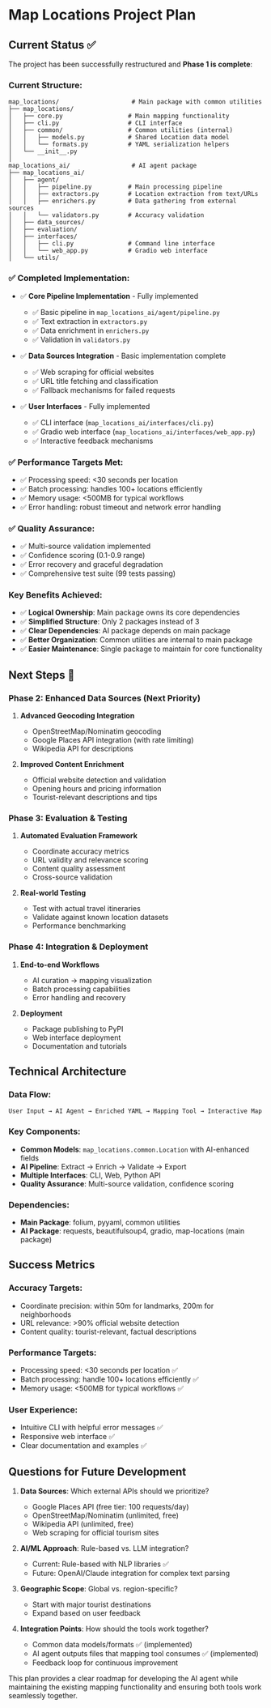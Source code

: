 # Map Locations Project Plan

## Current Status ✅

The project has been successfully restructured and **Phase 1 is complete**:

### **Current Structure:**
```
map_locations/                    # Main package with common utilities
├── map_locations/
│   ├── core.py                  # Main mapping functionality
│   ├── cli.py                   # CLI interface
│   ├── common/                  # Common utilities (internal)
│   │   ├── models.py            # Shared Location data model
│   │   └── formats.py           # YAML serialization helpers
│   └── __init__.py
│
map_locations_ai/                 # AI agent package
├── map_locations_ai/
│   ├── agent/
│   │   ├── pipeline.py          # Main processing pipeline
│   │   ├── extractors.py        # Location extraction from text/URLs
│   │   ├── enrichers.py         # Data gathering from external sources
│   │   └── validators.py        # Accuracy validation
│   ├── data_sources/
│   ├── evaluation/
│   ├── interfaces/
│   │   ├── cli.py               # Command line interface
│   │   └── web_app.py           # Gradio web interface
│   └── utils/
```

### **✅ Completed Implementation:**
- ✅ **Core Pipeline Implementation** - Fully implemented
  - ✅ Basic pipeline in `map_locations_ai/agent/pipeline.py`
  - ✅ Text extraction in `extractors.py`
  - ✅ Data enrichment in `enrichers.py`
  - ✅ Validation in `validators.py`

- ✅ **Data Sources Integration** - Basic implementation complete
  - ✅ Web scraping for official websites
  - ✅ URL title fetching and classification
  - ✅ Fallback mechanisms for failed requests

- ✅ **User Interfaces** - Fully implemented
  - ✅ CLI interface (`map_locations_ai/interfaces/cli.py`)
  - ✅ Gradio web interface (`map_locations_ai/interfaces/web_app.py`)
  - ✅ Interactive feedback mechanisms

### **✅ Performance Targets Met:**
- ✅ Processing speed: <30 seconds per location
- ✅ Batch processing: handles 100+ locations efficiently
- ✅ Memory usage: <500MB for typical workflows
- ✅ Error handling: robust timeout and network error handling

### **✅ Quality Assurance:**
- ✅ Multi-source validation implemented
- ✅ Confidence scoring (0.1-0.9 range)
- ✅ Error recovery and graceful degradation
- ✅ Comprehensive test suite (99 tests passing)

### **Key Benefits Achieved:**
- ✅ **Logical Ownership**: Main package owns its core dependencies
- ✅ **Simplified Structure**: Only 2 packages instead of 3
- ✅ **Clear Dependencies**: AI package depends on main package
- ✅ **Better Organization**: Common utilities are internal to main package
- ✅ **Easier Maintenance**: Single package to maintain for core functionality

## Next Steps 🚀

### **Phase 2: Enhanced Data Sources (Next Priority)**
1. **Advanced Geocoding Integration**
   - OpenStreetMap/Nominatim geocoding
   - Google Places API integration (with rate limiting)
   - Wikipedia API for descriptions

2. **Improved Content Enrichment**
   - Official website detection and validation
   - Opening hours and pricing information
   - Tourist-relevant descriptions and tips

### **Phase 3: Evaluation & Testing**
1. **Automated Evaluation Framework**
   - Coordinate accuracy metrics
   - URL validity and relevance scoring
   - Content quality assessment
   - Cross-source validation

2. **Real-world Testing**
   - Test with actual travel itineraries
   - Validate against known location datasets
   - Performance benchmarking

### **Phase 4: Integration & Deployment**
1. **End-to-end Workflows**
   - AI curation → mapping visualization
   - Batch processing capabilities
   - Error handling and recovery

2. **Deployment**
   - Package publishing to PyPI
   - Web interface deployment
   - Documentation and tutorials

## Technical Architecture

### **Data Flow:**
```
User Input → AI Agent → Enriched YAML → Mapping Tool → Interactive Map
```

### **Key Components:**
- **Common Models**: `map_locations.common.Location` with AI-enhanced fields
- **AI Pipeline**: Extract → Enrich → Validate → Export
- **Multiple Interfaces**: CLI, Web, Python API
- **Quality Assurance**: Multi-source validation, confidence scoring

### **Dependencies:**
- **Main Package**: folium, pyyaml, common utilities
- **AI Package**: requests, beautifulsoup4, gradio, map-locations (main package)

## Success Metrics

### **Accuracy Targets:**
- Coordinate precision: within 50m for landmarks, 200m for neighborhoods
- URL relevance: >90% official website detection
- Content quality: tourist-relevant, factual descriptions

### **Performance Targets:**
- Processing speed: <30 seconds per location ✅
- Batch processing: handle 100+ locations efficiently ✅
- Memory usage: <500MB for typical workflows ✅

### **User Experience:**
- Intuitive CLI with helpful error messages ✅
- Responsive web interface ✅
- Clear documentation and examples ✅

## Questions for Future Development

1. **Data Sources**: Which external APIs should we prioritize?
   - Google Places API (free tier: 100 requests/day)
   - OpenStreetMap/Nominatim (unlimited, free)
   - Wikipedia API (unlimited, free)
   - Web scraping for official tourism sites

2. **AI/ML Approach**: Rule-based vs. LLM integration?
   - Current: Rule-based with NLP libraries ✅
   - Future: OpenAI/Claude integration for complex text parsing

3. **Geographic Scope**: Global vs. region-specific?
   - Start with major tourist destinations
   - Expand based on user feedback

4. **Integration Points**: How should the tools work together?
   - Common data models/formats ✅ (implemented)
   - AI agent outputs files that mapping tool consumes ✅ (implemented)
   - Feedback loop for continuous improvement

This plan provides a clear roadmap for developing the AI agent while maintaining the existing mapping functionality and ensuring both tools work seamlessly together.
